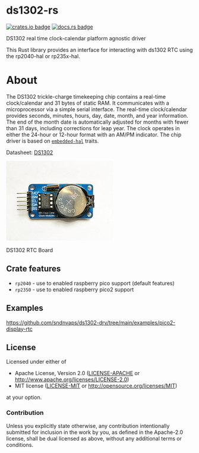 # ds1302-rs

[![crates.io badge](https://img.shields.io/crates/v/ds1302-drv.svg)](https://crates.io/crates/ds1302-drv)
[![docs.rs badge](https://docs.rs/ds1302-drv/badge.svg)](https://docs.rs/ds1302-drv)


DS1302 real time clock-calendar platform agnostic driver
 
   This Rust library provides an interface for interacting with ds1302 RTC using the rp2040-hal or rp235x-hal.

 # About

The DS1302 trickle-charge timekeeping chip contains a real-time clock/calendar and 31 bytes of static RAM. It
communicates with a microprocessor via a simple serial interface. The real-time clock/calendar provides seconds,
minutes, hours, day, date, month, and year information. The end of the month date is automatically adjusted for
months with fewer than 31 days, including corrections for leap year. The clock operates in either the 24-hour or
12-hour format with an AM/PM indicator. The chip driver is based on [`embedded-hal`] traits.

Datasheet: [DS1302](https://www.analog.com/media/en/technical-documentation/data-sheets/ds1302.pdf)


<img src="./images/ds1302-rtc-board.png" alt="ds1302-rtc-board">
                        
DS1302 RTC Board
 
 [`embedded-hal`]: https://github.com/rust-embedded/embedded-hal

## Crate features

* `rp2040` - use to enabled raspberry pico support (default features)
* `rp2350` - use to enabled raspberry pico2 support 

## Examples
https://github.com/sndnvaps/ds1302-drv/tree/main/examples/pico2-display-rtc

## License

Licensed under either of

- Apache License, Version 2.0 ([LICENSE-APACHE](LICENSE-APACHE) or
  http://www.apache.org/licenses/LICENSE-2.0)
- MIT license ([LICENSE-MIT](LICENSE-MIT) or http://opensource.org/licenses/MIT)

at your option.

### Contribution

Unless you explicitly state otherwise, any contribution intentionally submitted for inclusion in the
work by you, as defined in the Apache-2.0 license, shall be dual licensed as above, without any
additional terms or conditions.
